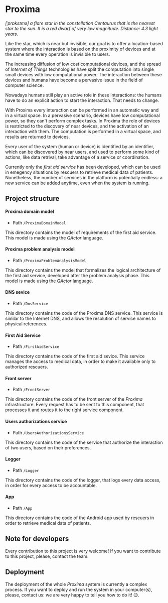 # Proxima
_[ˈprɒksɪmə] a flare star in the constellation Centaurus that is the nearest star to the sun. It is a red dwarf of very low magnitude. Distance: 4.3 light years._

Like the star, which is near but invisible, our goal is to offer a location-based system where the interaction is based on the proximity of devices and at the same time every operation is invisible to users.

The increasing diffusion of low cost computational devices, and the spread of _Internet of Things_ technologies have split the computation into single small devices with low computational power. The interaction between these devices and humans have become a pervasive issue in the field of computer science.

Nowadays humans still play an active role in these interactions: the humans have to do an explicit action to start the interaction. That needs to change.

With Proxima every interaction can be performed in an automatic way and in a virtual space. In a pervasive scenario, devices have low computational power, so they can't perform complex tasks. In Proxima the role of devices is restricted to the discovery of near devices, and the activation of an interaction with them. The computation is performed in a virtual space, and results are returned to devices.

Every user of the system (human or device) is identified by an identifier, which can be discovered by near users, and used to perform some kind of actions, like data retrival, take advantage of a service or coordination.

Currently only the _first aid service_ has been developed, which can be used in emegency situations by rescuers to retrieve medical data of patients. Nonetheless, the number of services in the platform is potentially endless: a new service can be added anytime, even when the system is running.

## Project structure

#### Proxima domain model
- Path <code>/ProximaDomainModel</code>

This directory contains the model of requirements of the first aid service. This model is made using the _QActor_ language.

#### Proxima problem analysis model
- Path <code>/ProximaProblemAnalysisModel</code>

This directory contains the model that formalizes the logical architecture of the first aid service, developed after the problem analysis phase. This model is made using the _QActor_ language.

#### DNS sevice
- Path <code>/DnsService</code>

This directory contains the code of the Proxima DNS service. This service is similar to the Internet DNS, and allows the resolution of service names to physical references.

#### First Aid Service
- Path <code>/FirstAidService</code>

This directory contains the code of the first aid sevice. This service manages the access to medical data, in order to make it available only to authorized rescuers.

#### Front server
- Path <code>/FrontServer</code>

This directory contains the code of the front server of the _Proxima_ infrastructure. Every request has to be sent to this component, that processes it and routes it to the right service component.

#### Users authorizations service
- Path <code>/UsersAuthorizationsService</code>

This directory contains the code of the service that authorize the interaction of two users, based on their preferences.

#### Logger
- Path <code>/Logger</code>

This directory contains the code of the logger, that logs every data access, in order for every access to be accountable.

#### App
- Path <code>/App</code>

This directory contains the code of the Android app used by rescuers in order to retrieve medical data of patients.


## Note for developers
Every contribution to this project is very welcome! If you want to contribute to this project, please, contact the team.

## Deployment
The deployment of the whole _Proxima_ system is currently a complex process. If you want to deploy and run the system in your computer(s), please, contact us: we are very happy to tell you how to do it! :wink:.   
